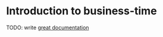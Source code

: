 # Introduction to business-time

TODO: write [great documentation](http://jacobian.org/writing/what-to-write/)
